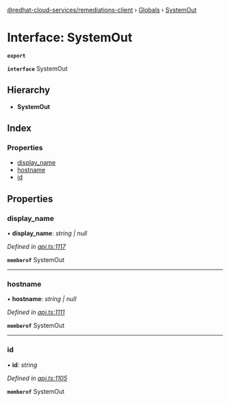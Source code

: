 [@redhat-cloud-services/remediations-client](../README.md) › [Globals](../globals.md) › [SystemOut](systemout.md)

# Interface: SystemOut

**`export`** 

**`interface`** SystemOut

## Hierarchy

* **SystemOut**

## Index

### Properties

* [display_name](systemout.md#display_name)
* [hostname](systemout.md#hostname)
* [id](systemout.md#id)

## Properties

###  display_name

• **display_name**: *string | null*

*Defined in [api.ts:1117](https://github.com/RedHatInsights/javascript-clients/blob/master/packages/remediations/api.ts#L1117)*

**`memberof`** SystemOut

___

###  hostname

• **hostname**: *string | null*

*Defined in [api.ts:1111](https://github.com/RedHatInsights/javascript-clients/blob/master/packages/remediations/api.ts#L1111)*

**`memberof`** SystemOut

___

###  id

• **id**: *string*

*Defined in [api.ts:1105](https://github.com/RedHatInsights/javascript-clients/blob/master/packages/remediations/api.ts#L1105)*

**`memberof`** SystemOut
